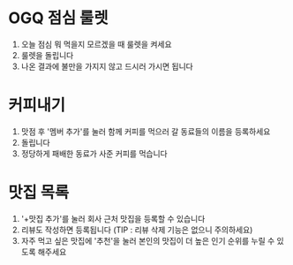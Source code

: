 # OGQ 점심 룰렛
1. 오늘 점심 뭐 먹을지 모르겠을 때 룰렛을 켜세요
2. 룰렛을 돌립니다
3. 나온 결과에 불만을 가지지 않고 드시러 가시면 됩니다

# 커피내기
1. 맛점 후 '멤버 추가'를 눌러 함께 커피를 먹으러 갈 동료들의 이름을 등록하세요
2. 돌립니다
3. 정당하게 패배한 동료가 사준 커피를 먹습니다

# 맛집 목록
1. '+맛집 추가'를 눌러 회사 근처 맛집을 등록할 수 있습니다
2. 리뷰도 작성하면 등록됩니다 (TIP : 리뷰 삭제 기능은 없으니 주의하세요)
3. 자주 먹고 싶은 맛집에 '추천'을 눌러 본인의 맛집이 더 높은 인기 순위를 누릴 수 있도록 해주세요
